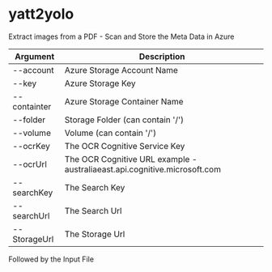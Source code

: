 
# yatt2yolo
Extract images from a PDF - Scan and Store the Meta Data in Azure

| Argument         | Description                       |
| -----------------|-----------------------------------| 
| --account        | Azure Storage Account Name        | 
| --key            | Azure Storage Key                 | 
| --containter     | Azure Storage Container Name      | 
| --folder         | Storage Folder (can contain '/')  | 
| --volume         | Volume (can contain '/')          | 
| --ocrKey         | The OCR Cognitive Service Key     | 
| --ocrUrl         | The OCR Cognitive URL  example - australiaeast.api.cognitive.microsoft.com  | 
| --searchKey      | The Search Key |
| --searchUrl      | The Search Url | 
| --StorageUrl     | The Storage Url | 

Followed by the Input File
